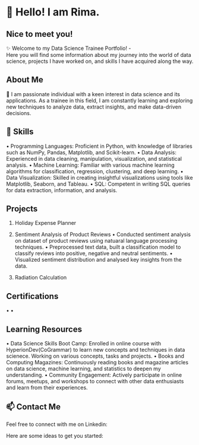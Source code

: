 # 👋 Hello! I am Rima. 
## Nice to meet you!

✨ Welcome to my Data Science Trainee Portfolio! -  
Here you will find some information about my journey into the world of data science, projects I have worked on, and skills I have acquired along the way.
 

## About Me
🌱 I am passionate individual with a keen interest in data science and its applications. As a trainee in this field, I am constantly learning and exploring new techniques to analyze data, extract insights, and make data-driven decisions.

## 🔭 Skills
• Programming Languages: Proficient in Python, with knowledge of libraries such as NumPy, Pandas, Matplotlib, and Scikit-learn.
• Data Analysis: Experienced in data cleaning, manipulation, visualization, and statistical analysis.
• Machine Learning: Familiar with various machine learning algorithms for classification, regression, clustering, and deep learning.
• Data Visualization: Skilled in creating insightful visualizations using tools like Matplotlib, Seaborn, and Tableau.
• SQL: Competent in writing SQL queries for data extraction, information, and analysis.

## Projects

1. Holiday Expense Planner

2. Sentiment Analysis of Product Reviews
• Conducted sentiment analysis on dataset of product reviews using natuaral language processing techniques.
• Preprocessed text data, built a classification model to classify reviews into positive, negative and neutral sentiments.
• Visualized sentiment distribution and analysed key insights from the data.
3. Radiation Calculation

## Certifications
• 
•

## Learning Resources
• Data Science Skills Boot Camp: Enrolled in online course with HyperionDev(CoGrammar) to learn new concepts and techniques in data scienece. Working on various concepts, tasks and projects.
• Books and Computing Magazines: Continuously reading books and magazine articles on data science, machine learning, and statistics to deepen my understanding.
• Community Engagement: Actively participate in online forums, meetups, and workshops to connect with other data enthusiasts and learn from their experiences.

## 📫 Contact Me
Feel free to connect with me on Linkedin:



Here are some ideas to get you started:
<!--
**rimag2023/rimag2023** is a ✨ _special_ ✨ repository because its `README.md` (this file) appears on your GitHub profile.
- 🔭 I’m currently working on ...
- 🌱 I’m currently learning ...
- 👯 I’m looking to collaborate on ...
- 🤔 I’m looking for help with ...
- 💬 Ask me about ...
- 📫 How to reach me: ...
- 😄 Pronouns: ...
- ⚡ Fun fact: ...
-->
